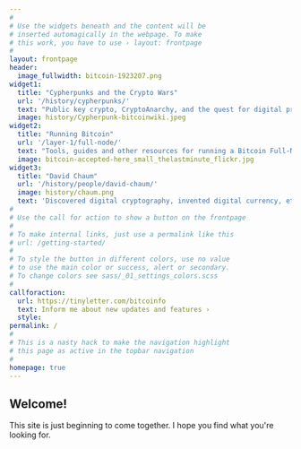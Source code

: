 ```yaml
---
#
# Use the widgets beneath and the content will be
# inserted automagically in the webpage. To make
# this work, you have to use › layout: frontpage
#
layout: frontpage
header:
  image_fullwidth: bitcoin-1923207.png
widget1:
  title: "Cypherpunks and the Crypto Wars"
  url: '/history/cypherpunks/'
  text: "Public key crypto, CryptoAnarchy, and the quest for digital privacy"
  image: history/Cypherpunk-bitcoinwiki.jpeg
widget2:
  title: "Running Bitcoin"
  url: '/layer-1/full-node/'
  text: "Tools, guides and other resources for running a Bitcoin Full-Node."
  image: bitcoin-accepted-here_small_thelastminute_flickr.jpg
widget3:
  title: "David Chaum"
  url: '/history/people/david-chaum/'
  image: history/chaum.png
  text: 'Discovered digital cryptography, invented digital currency, etc.'
#
# Use the call for action to show a button on the frontpage
#
# To make internal links, just use a permalink like this
# url: /getting-started/
#
# To style the button in different colors, use no value
# to use the main color or success, alert or secondary.
# To change colors see sass/_01_settings_colors.scss
#
callforaction:
  url: https://tinyletter.com/bitcoinfo
  text: Inform me about new updates and features ›
  style: 
permalink: /
#
# This is a nasty hack to make the navigation highlight
# this page as active in the topbar navigation
#
homepage: true
---
```



## Welcome!  

This site is just beginning to come together. I hope you find what you're looking for. 